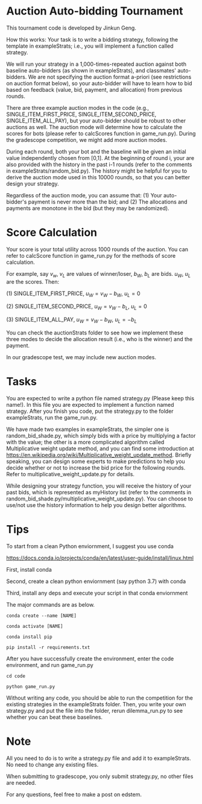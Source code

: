 # Auction Auto-bidding Tournament

This tournament code is developed by Jinkun Geng. 


How this works:
Your task is to write a bidding strategy, following the template in exampleStrats; i.e., you will implement a function called strategy.

We will run your strategy in a 1,000-times-repeated auction against both baseline auto-bidders (as shown in exampleStrats), and classmates' auto-bidders. 
We are not specifying the auction format a-priori (see restrictions on auction format below), so your auto-bidder will have to learn how to bid based on feedback (value, bid, payment, and allocation) from previous rounds. 

There are three example auction modes in the code (e.g., SINGLE_ITEM_FIRST_PRICE, SINGLE_ITEM_SECOND_PRICE,
SINGLE_ITEM_ALL_PAY), but your auto-bidder should be robust to other auctions as well. The auction mode will determine how to calculate the scores for bots (please refer to calcScores function in game_run.py). During the gradescope competition, we might add more auction modes.


During each round, both your bot and the baseline will be given an initial value independently chosen from [0,1]. At the beginning of round i, your are also provided with the history in the past i-1 rounds (refer to the comments in exampleStrats/random_bid.py). The history might be helpful for you to derive the auction mode used in this 10000 rounds, so that you can better design your strategy. 

Regardless of the auction mode, you can assume that:
(1) Your auto-bidder's payment is never more than the bid; and
(2) The allocations and payments are monotone in the bid (but they may be randomized).


# Score Calculation
Your score is your total utility across 1000 rounds of the auction.
You can refer to calcScore function in game_run.py for the methods of score calculation.

For example, say $v_w$, $v_L$ are values of winner/loser, $b_W$, $b_L$ are bids. $u_W$, $u_L$ are the scores.
Then:


(1) SINGLE_ITEM_FIRST_PRICE, 
$u_W = v_W - b_W$,
$u_L = 0$

(2) SINGLE_ITEM_SECOND_PRICE, 
$u_W = v_W - b_L$,
$u_L = 0$

(3) SINGLE_ITEM_ALL_PAY, 
$u_W = v_W - b_W$,
$u_L = -b_L$


You can check the auctionStrats folder to see how we implement these three modes to decide the allocation result (i.e., who is the winner) and the payment.

In our gradescope test, we may include new auction modes.


# Tasks
You are expected to write a python file named strategy.py (Please keep this name!). In this file you are expected to implement a function named strategy. After you finish you code, put the strategy.py to the folder exampleStrats, run the game_run.py.


We have made two examples in exampleStrats, the simpler one is random_bid_shade.py, which simply bids with a price by multiplying a factor with the value; the other is a more complicated algorithm called Multiplicative weight update method, and you can find some introduction at https://en.wikipedia.org/wiki/Multiplicative_weight_update_method. Briefly speaking, you can design some experts to make predictions to help you decide whether or not to increase the bid price for the following rounds. Refer to multiplicative_weight_update.py for details.

While designing your strategy function, you will receive the history of your past bids, which is represented as myHistory list (refer to the comments in random_bid_shade.py/multiplicative_weight_update.py). You can choose to use/not use the history information to help you design better algorithms.


# Tips

To start from a clean Python enviornment, I suggest you use conda 

https://docs.conda.io/projects/conda/en/latest/user-guide/install/linux.html

First, install conda

Second, create a clean python enviornment (say python 3.7) with conda

Third, install any deps and execute your script in that conda enviornment 

The major commands are as below. 

```
conda create --name [NAME]

conda activate [NAME]

conda install pip

pip install -r requirements.txt
```

After you have successfully create the environment, enter the code environment, and run game_run.py

```
cd code 

python game_run.py
```

Without writing any code, you should be able to run the competition for the existing strategies in the exampleStrats folder. Then, you write your own strategy.py and put the file into the folder, rerun dilemma_run.py to see whether you can beat these baselines.


# Note

All you need to do is to write a strategy.py file and add it to exampleStrats. No need to change any existing files.

When submitting to gradescope, you only submit strategy.py, no other files are needed.

For any questions, feel free to make a post on edstem.
